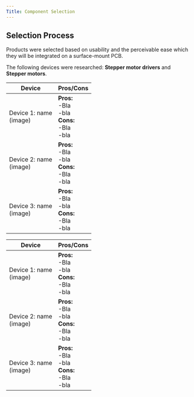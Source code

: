 ```yaml
---
Title: Component Selection
---
```


## Selection Process

Products were selected based on usability and the perceivable ease which they will be integrated on a surface-mount PCB.

The following devices were researched: **Stepper motor drivers** and **Stepper motors**.

| Device | Pros/Cons |
|---|---|
| Device 1: name<br>(image) | **Pros:**<br>-Bla <br>-bla <br> **Cons:**<br>-Bla<br>-bla|
| Device 2: name<br>(image) | **Pros:**<br>-Bla <br>-bla <br> **Cons:**<br>-Bla<br>-bla|
| Device 3: name<br>(image) | **Pros:**<br>-Bla <br>-bla <br> **Cons:**<br>-Bla<br>-bla|

| Device | Pros/Cons |
|---|---|
| Device 1: name<br>(image) | **Pros:**<br>-Bla <br>-bla <br> **Cons:**<br>-Bla<br>-bla|
| Device 2: name<br>(image) | **Pros:**<br>-Bla <br>-bla <br> **Cons:**<br>-Bla<br>-bla|
| Device 3: name<br>(image) | **Pros:**<br>-Bla <br>-bla <br> **Cons:**<br>-Bla<br>-bla|
